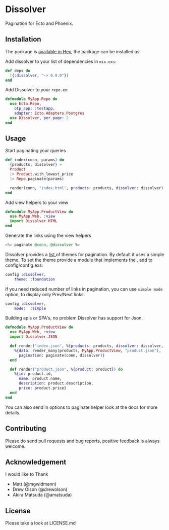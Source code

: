 # Dissolver

Pagination for Ecto and Phoenix.


## Installation

The package is [available in Hex](https://hex.pm/packages/dissolver), the package can be installed as:

Add dissolver to your list of dependencies in `mix.exs`:
```elixir
def deps do
  [{:dissolver, "~> 0.9.0"}]
end
```

Add Dissolver to your `repo.ex`:
```elixir
defmodule MyApp.Repo do
  use Ecto.Repo, 
    otp_app: :testapp,
    adapter: Ecto.Adapters.Postgres
  use Dissolver, per_page: 2
end
```

## Usage
Start paginating your queries 
```elixir
def index(conn, params) do
  {products, dissolver} =
  Product
  |> Product.with_lowest_price
  |> Repo.paginate(params)

  render(conn, "index.html", products: products, dissolver: dissolver)
end
```

Add view helpers to your view 
```elixir
defmodule MyApp.ProductView do
  use MyApp.Web, :view
  import Dissolver.HTML
end
```

Generate the links using the view helpers
```elixir
<%= paginate @conn, @dissolver %>
```

Dissolver provides a [list ](https://hexdocs.pm/dissolver/Dissolver.HTML.html#__using__/1) of themes for pagination. By default it uses a simple theme. To set the theme provide a module that implements the , add to config/config.exs:
```elixir
config :dissolver,
	theme: :foundation
```

If you need reduced number of links in pagination, you can use `simple mode` option, to display only Prev/Next links:
```elixir
config :dissolver,
	mode:  :simple
```

Building apis or SPA's, no problem Dissolver has support for Json.

```elixir
defmodule MyApp.ProductView do
  use MyApp.Web, :view
  import Dissolver.JSON

  def render("index.json", %{products: products, dissolver: dissolver, conn: conn}) do
    %{data: render_many(products, MyApp.ProductView, "product.json"),
      pagination: paginate(conn, dissolver)}
  end

  def render("product.json", %{product: product}) do
    %{id: product.id,
      name: product.name,
      description: product.description,
      price: product.price}
  end
end
```


You can also send in options to paginate helper look at the docs for more details.

## Contributing
	
Please do send pull requests and bug reports, positive feedback is always welcome.


## Acknowledgement

I would like to Thank

* Matt (@mgwidmann)
* Drew Olson (@drewolson)
* Akira Matsuda (@amatsuda)

## License

Please take a look at LICENSE.md
